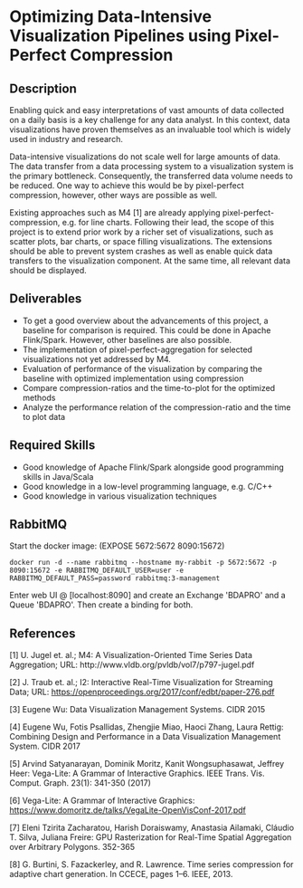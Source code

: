 <h1>Optimizing Data-Intensive Visualization Pipelines using Pixel-Perfect Compression</h1>
<h2>Description</h2>
<p>
Enabling quick and easy interpretations of vast amounts of data collected on a daily basis is a key challenge for any data analyst. In this context, data visualizations have proven themselves as an invaluable tool which is widely used in industry and research.
</p>
<p>
Data-intensive visualizations do not scale well for large amounts of data. The data transfer from a data processing system to a visualization system is the primary bottleneck. Consequently, the transferred data volume needs to be reduced. One way to achieve this would be by pixel-perfect compression, however, other ways are possible as well.
</p>
<p>
Existing approaches such as M4 [1] are already applying pixel-perfect-compression, e.g. for line charts. Following their lead, the scope of this project is to extend prior work by a richer set of visualizations, such as scatter plots, bar charts, or space filling visualizations. The extensions should be able to prevent system crashes as well as enable quick data transfers to the visualization component. At the same time, all relevant data should be displayed.
</p>
<h2>
Deliverables
</h2>

<ul> 
    <li>
       To get a good overview about the advancements of this project, a baseline for comparison is required. This could be done in Apache Flink/Spark. However, other baselines are also possible.
    </li>
    <li>
        The implementation of pixel-perfect-aggregation for selected visualizations not yet addressed by M4.
    </li>
    <li>
        Evaluation of performance of the visualization by comparing the baseline with optimized implementation using compression
    </li>
    <li>
        Compare compression-ratios and the time-to-plot for the optimized methods
    </li>
    <li>
        Analyze the performance relation of the compression-ratio and the time to plot data
    </li>
</ul>
<h2>
Required Skills
</h2>
<ul>
<li>
Good knowledge of Apache Flink/Spark alongside good programming skills in Java/Scala
</li>
<li>
Good knowledge in a low-level programming language, e.g. C/C++
</li>
<li>
Good knowledge in various visualization techniques
</li>
</ul>


<h2>RabbitMQ</h2>
Start the docker image: (EXPOSE 5672:5672 8090:15672)

```
docker run -d --name rabbitmq --hostname my-rabbit -p 5672:5672 -p 8090:15672 -e RABBITMQ_DEFAULT_USER=user -e RABBITMQ_DEFAULT_PASS=password rabbitmq:3-management
```

Enter web UI @ [localhost:8090] and create an Exchange 'BDAPRO' and a Queue 'BDAPRO'. Then create a binding for both.



<h2>References</h2>
[1] U. Jugel et. al.; M4: A Visualization-Oriented Time Series Data Aggregation;
URL: http://www.vldb.org/pvldb/vol7/p797-jugel.pdf

[2] J. Traub et. al.; I2: Interactive Real-Time Visualization for Streaming Data; 
URL: https://openproceedings.org/2017/conf/edbt/paper-276.pdf

[3] Eugene Wu:
Data Visualization Management Systems. CIDR 2015

[4] Eugene Wu, Fotis Psallidas, Zhengjie Miao, Haoci Zhang, Laura Rettig:
Combining Design and Performance in a Data Visualization Management System. CIDR 2017

[5] Arvind Satyanarayan, Dominik Moritz, Kanit Wongsuphasawat, Jeffrey Heer:
Vega-Lite: A Grammar of Interactive Graphics. IEEE Trans. Vis. Comput. Graph. 23(1): 341-350 (2017)

[6] Vega-Lite: A Grammar of Interactive Graphics: https://www.domoritz.de/talks/VegaLite-OpenVisConf-2017.pdf

[7] Eleni Tzirita Zacharatou, Harish Doraiswamy, Anastasia Ailamaki, Cláudio T. Silva, Juliana Freire:
GPU Rasterization for Real-Time Spatial Aggregation over Arbitrary Polygons. 352-365

[8]  G. Burtini, S. Fazackerley, and R. Lawrence. Time series compression for adaptive chart generation. In CCECE, pages 1–6. IEEE, 2013.

